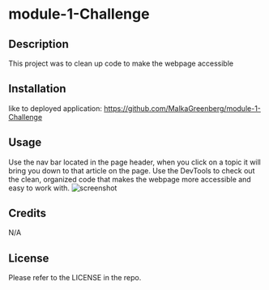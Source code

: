 # module-1-Challenge

## Description
This project was to clean up code to make the webpage accessible 

## Installation
like to deployed application: https://github.com/MalkaGreenberg/module-1-Challenge

## Usage
Use the nav bar located in the page header, when you click on a topic it will bring you down to that article on the page.
Use the DevTools to check out the clean, organized code that makes the webpage more accessible and easy to work with. 
![screenshot](assets/images/screenshot.png)
## Credits

N/A

## License

Please refer to the LICENSE in the repo.

